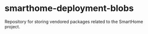 smarthome-deployment-blobs
==========================

Repository for storing vendored packages related to the SmartHome project.
